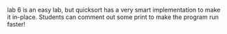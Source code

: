 lab 6 is an easy lab, but quicksort has a very smart implementation to make it in-place. 
Students can comment out some print to make the program run faster!
